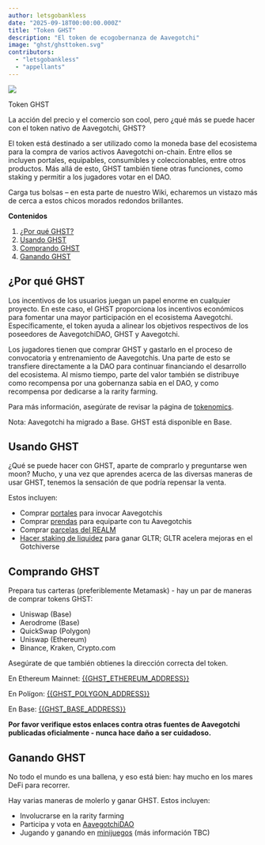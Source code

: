 ```yaml
---
author: letsgobankless
date: "2025-09-18T00:00:00.000Z"
title: "Token GHST"
description: "El token de ecogobernanza de Aavegotchi"
image: "ghst/ghsttoken.svg"
contributors:
  - "letsgobankless"
  - "appellants"
---
```


<div class="headerImageContainer">
<img class="headerImage" src="/ghst/ghst.gif">
<p class="headerImageText">Token GHST</p>
</div>

La acción del precio y el comercio son cool, pero ¿qué más se puede hacer con el token nativo de Aavegotchi, GHST?

El token está destinado a ser utilizado como la moneda base del ecosistema para la compra de varios activos Aavegotchi on-chain. Entre ellos se incluyen portales, equipables, consumibles y coleccionables, entre otros productos. Más allá de esto, GHST también tiene otras funciones, como staking y permitir a los jugadores votar en el DAO.

Carga tus bolsas – en esta parte de nuestro Wiki, echaremos un vistazo más de cerca a estos chicos morados redondos brillantes.

<div class="contentsBox">

**Contenidos**

<ol>
<li><a href=#why-ghst>¿Por qué GHST?</a></li>
<li><a href=#using-ghst>Usando GHST</a></li>
<li><a href=#buying-ghst>Comprando GHST</a></li>
<li><a href=#earning-ghst>Ganando GHST</a></li>
</ol>

</div>

## ¿Por qué GHST

Los incentivos de los usuarios juegan un papel enorme en cualquier proyecto. En este caso, el GHST proporciona los incentivos económicos para fomentar una mayor participación en el ecosistema Aavegotchi. Específicamente, el token ayuda a alinear los objetivos respectivos de los poseedores de AavegotchiDAO, GHST y Aavegotchi.

Los jugadores tienen que comprar GHST y gastarlo en el proceso de convocatoria y entrenamiento de Aavegotchis. Una parte de esto se transfiere directamente a la DAO para continuar financiando el desarrollo del ecosistema. Al mismo tiempo, parte del valor también se distribuye como recompensa por una gobernanza sabia en el DAO, y como recompensa por dedicarse a la rarity farming.

Para más información, asegúrate de revisar la página de [tokenomics](/tokenomics).

Nota: Aavegotchi ha migrado a Base. GHST está disponible en Base.

## Usando GHST

¿Qué se puede hacer con GHST, aparte de comprarlo y preguntarse wen moon? Mucho, y una vez que aprendes acerca de las diversas maneras de usar GHST, tenemos la sensación de que podría repensar la venta.

Estos incluyen:

- Comprar [portales](/portals) para invocar Aavegotchis
- Comprar [prendas](/wearables) para equiparte con tu Aavegotchis
- Comprar [parcelas del REALM](/gotchiverse)
- [Hacer staking de liquidez](/staking) para ganar GLTR; GLTR acelera mejoras en el Gotchiverse

## Comprando GHST

Prepara tus carteras (preferiblemente Metamask) - hay un par de maneras de comprar tokens GHST:

- Uniswap (Base)
- Aerodrome (Base)
- QuickSwap (Polygon)
- Uniswap (Ethereum)
- Binance, Kraken, Crypto.com

Asegúrate de que también obtienes la dirección correcta del token.

En Ethereum Mainnet: [{{GHST_ETHEREUM_ADDRESS}}](https://etherscan.io/token/{{GHST_ETHEREUM_ADDRESS}})

En Polígon: [{{GHST_POLYGON_ADDRESS}}](https://explorer-mainnet.maticvigil.com/address/{{GHST_POLYGON_ADDRESS}}/transactions)

En Base: [{{GHST_BASE_ADDRESS}}](https://basescan.org/token/{{GHST_BASE_ADDRESS}})

**Por favor verifique estos enlaces contra otras fuentes de Aavegotchi publicadas oficialmente - nunca hace daño a ser cuidadoso.**

## Ganando GHST

No todo el mundo es una ballena, y eso está bien: hay mucho en los mares DeFi para recorrer.

Hay varias maneras de molerlo y ganar GHST. Estos incluyen:

- Involucrarse en la rarity farming[](/rarity-farming)
- Participa y vota en [AavegotchiDAO](/dao)
- Jugando y ganando en [minijuegos](/minigames) (más información TBC)

